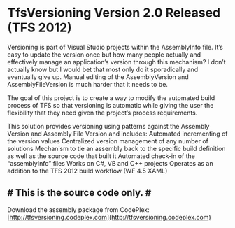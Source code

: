 TfsVersioning Version 2.0 Released (TFS 2012)
=============
 Versioning is part of Visual Studio projects within the AssemblyInfo file. It’s easy to update the version once but how many people actually and effectively manage an application’s version through this mechanism?  I don’t actually know but I would bet that most only do it sporadically and eventually give up. Manual editing of the AssemblyVersion and AssemblyFileVersion is much harder that it needs to be.

The goal of this project is to create a way to modify the automated build process of TFS so that versioning is automatic while giving the user the flexibility that they need given the project’s process requirements. 

This solution provides versioning using patterns against the Assembly Version and Assembly File Version and includes:
Automated incrementing of the version values 
Centralized version management of any number of solutions 
Mechanism to tie an assembly back to the specific build definition as well as the source code that built it 
Automated check-in of the “assemblyInfo” files 
Works on C#, VB and C++ projects 
Operates as an addition to the TFS 2012 build workflow (WF 4.5 XAML) 

## # This is the source code only. # ##

Download the assembly package from CodePlex: [http://tfsversioning.codeplex.com](http://tfsversioning.codeplex.com)
